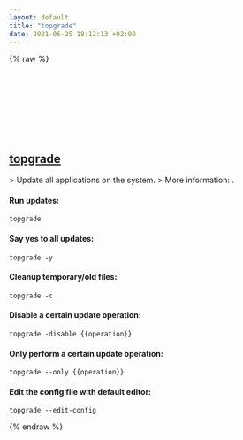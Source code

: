 ```yaml
---
layout: default
title: "topgrade"
date: 2021-06-25 18:12:13 +02:00
---
```

{% raw %}
<h2 id="topgrade">
  <a href="/en/common/topgrade.html">topgrade</a> <a href="#topgrade"><svg class="icon">
    <use href="/assets/images/unicode_sprite.svg#link" />
  </svg></a>
</h2>
> Update all applications on the system.
> More information: <https://github.com/r-darwish/topgrade>.

#### Run updates:
```shell
topgrade
```
#### Say yes to all updates:
```shell
topgrade -y
```
#### Cleanup temporary/old files:
```shell
topgrade -c
```
#### Disable a certain update operation:
```shell
topgrade -disable {{operation}}
```
#### Only perform a certain update operation:
```shell
topgrade --only {{operation}}
```
#### Edit the config file with default editor:
```shell
topgrade --edit-config
```
{% endraw %}